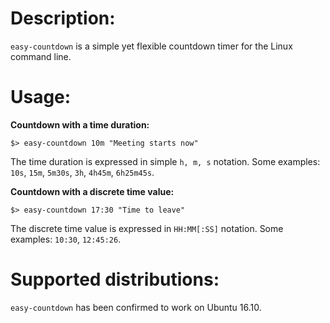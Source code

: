Description:
============

`easy-countdown` is a simple yet flexible countdown timer for the Linux command
line.

Usage:
======

**Countdown with a time duration:**

`$> easy-countdown 10m "Meeting starts now"`

The time duration is expressed in simple `h, m, s` notation.
Some examples: `10s`, `15m`, `5m30s`, `3h`, `4h45m`, `6h25m45s`.

**Countdown with a discrete time value:**

`$> easy-countdown 17:30 "Time to leave"`

The discrete time value is expressed in `HH:MM[:SS]` notation.
Some examples: `10:30`, `12:45:26`.

Supported distributions:
========================

`easy-countdown` has been confirmed to work on Ubuntu 16.10.
